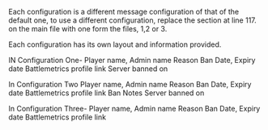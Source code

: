 Each configuration is a different message configuration of that of the default one, to use a different configuration, replace the section at line 117.
on the main file with one form the files, 1,2 or 3.

Each configuration has its own layout and information provided.

IN Configuration One- 
Player name, Admin name
Reason
Ban Date, Expiry date
Battlemetrics profile link
Server banned on

In Configuration Two
Player name, Admin name
Reason
Ban Date, Expiry date
Battlemetrics profile link
Ban Notes
Server banned on

In Configuration Three-
Player name, Admin name
Reason
Ban Date, Expiry date
Battlemetrics profile link
